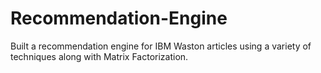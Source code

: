 # Recommendation-Engine
Built a recommendation engine for IBM Waston articles using a variety of techniques along with Matrix Factorization.  
